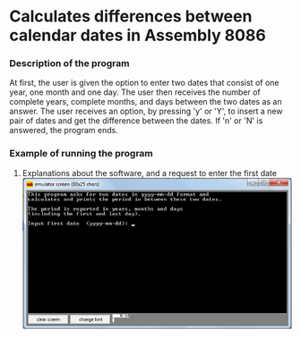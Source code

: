 # Calculates differences between calendar dates in Assembly 8086

### Description of the program

At first, the user is given the option to enter two dates that consist of one year, one month and one day.
The user then receives the number of complete years, complete months, and days between the two dates as an answer.
The user receives an option, by pressing 'y' or 'Y', to insert a new pair of dates and get the difference between the dates.
If 'n' or 'N' is answered, the program ends.

### Example of running the program

1. Explanations about the software, and a request to enter the first date
![](https://github.com/GeekCSA/Calculates-differences-between-dates/blob/master/Pictures/1.png)
